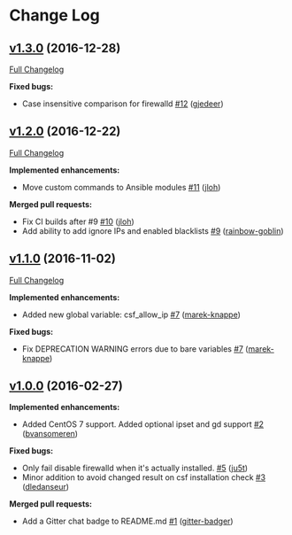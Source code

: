 # Change Log

## [v1.3.0](https://github.com/jloh/csf-ansible-role/tree/v1.3.0) (2016-12-28)
[Full Changelog](https://github.com/jloh/csf-ansible-role/compare/v1.2.0...v1.3.0)

**Fixed bugs:**

- Case insensitive comparison for firewalld [\#12](https://github.com/jloh/csf-ansible-role/pull/12) ([gjedeer](https://github.com/gjedeer))

## [v1.2.0](https://github.com/jloh/csf-ansible-role/tree/v1.2.0) (2016-12-22)
[Full Changelog](https://github.com/jloh/csf-ansible-role/compare/v1.1.0...v1.2.0)

**Implemented enhancements:**

- Move custom commands to Ansible modules [\#11](https://github.com/jloh/csf-ansible-role/pull/11) ([jloh](https://github.com/jloh))

**Merged pull requests:**

- Fix CI builds after \#9 [\#10](https://github.com/jloh/csf-ansible-role/pull/10) ([jloh](https://github.com/jloh))
- Add ability to add ignore IPs and enabled blacklists [\#9](https://github.com/jloh/csf-ansible-role/pull/9) ([rainbow-goblin](https://github.com/rainbow-goblin))

## [v1.1.0](https://github.com/jloh/csf-ansible-role/tree/v1.1.0) (2016-11-02)
[Full Changelog](https://github.com/jloh/csf-ansible-role/compare/v1.0.0...v1.1.0)

**Implemented enhancements:**

- Added new global variable: csf\_allow\_ip [\#7](https://github.com/jloh/csf-ansible-role/pull/7) ([marek-knappe](https://github.com/marek-knappe))

**Fixed bugs:**

- Fix DEPRECATION WARNING errors due to bare variables [\#7](https://github.com/jloh/csf-ansible-role/pull/7) ([marek-knappe](https://github.com/marek-knappe))

## [v1.0.0](https://github.com/jloh/csf-ansible-role/tree/v1.0.0) (2016-02-27)
**Implemented enhancements:**

- Added CentOS 7 support. Added optional ipset and gd support [\#2](https://github.com/jloh/csf-ansible-role/pull/2) ([bvansomeren](https://github.com/bvansomeren))

**Fixed bugs:**

- Only fail disable firewalld when it's actually installed. [\#5](https://github.com/jloh/csf-ansible-role/pull/5) ([ju5t](https://github.com/ju5t))
- Minor addition to avoid changed result on csf installation check [\#3](https://github.com/jloh/csf-ansible-role/pull/3) ([dledanseur](https://github.com/dledanseur))

**Merged pull requests:**

- Add a Gitter chat badge to README.md [\#1](https://github.com/jloh/csf-ansible-role/pull/1) ([gitter-badger](https://github.com/gitter-badger))
